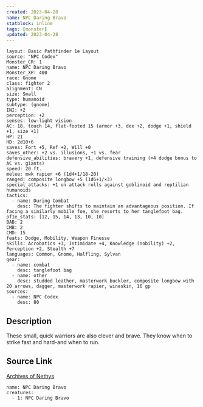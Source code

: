```yaml
---
created: 2023-04-28
name: NPC Daring Bravo
statblock: inline
tags: [monster]
updated: 2023-04-28
---
```

```statblock
layout: Basic Pathfinder 1e Layout
source: "NPC Codex"
Monster_CR: 1
name: NPC Daring Bravo
Monster_XP: 400
race: Gnome
class: fighter 2
alignment: CN
size: Small
type: humanoid
subtype: (gnome)
INI: +2
perception: +2
senses: low-light vision
AC: 18, touch 14, flat-footed 15 (armor +3, dex +2, dodge +1, shield +1, size +1)
HP: 21
HD: 2d10+6
saves: Fort +5, Ref +2, Will +0
saves_other: +2 vs. illusions, +1 vs. fear
defensive_abilities: bravery +1, defensive training (+4 dodge bonus to AC vs. giants)
speed: 20 ft.
melee: mwk rapier +6 (1d4+1/18-20)
ranged: composite longbow +5 (1d6+1/×3)
special_attacks: +1 on attack rolls against goblinoid and reptilian humanoids
tactics:
  - name: During Combat
    desc: The fighter shifts to maintain an advantageous position. If facing a similarly mobile foe, she resorts to her tanglefoot bag.
pf1e_stats: [12, 15, 14, 13, 10, 10]
BAB: 2
CMB: 2
CMD: 15
feats: Dodge, Mobility, Weapon Finesse
skills: Acrobatics +3, Intimidate +4, Knowledge (nobility) +2, Perception +2, Stealth +7
languages: Common, Gnome, Halfling, Sylvan
gear:
  - name: combat
    desc: tanglefoot bag
  - name: other
    desc: studded leather, masterwork buckler, composite longbow with 20 arrows, dagger, masterwork rapier, wineskin, 16 gp
sources:
  - name: NPC Codex
    desc: 80
```
## Description
These small, quick warriors are also clever and brave. They know when to strike fast and hard-and when to run.
## Source Link
[Archives of Nethys](https://aonprd.com/NPCDisplay.aspx?ItemName=Daring%20Bravo)
```encounter-table
name: NPC Daring Bravo
creatures:
  - 1: NPC Daring Bravo
```
